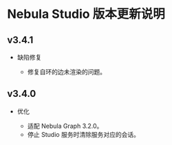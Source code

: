 # Nebula Studio 版本更新说明

## v3.4.1

- 缺陷修复

  - 修复自环的边未渲染的问题。

## v3.4.0

- 优化

  - 适配 Nebula Graph 3.2.0。
  - 停止 Studio 服务时清除服务对应的会话。
